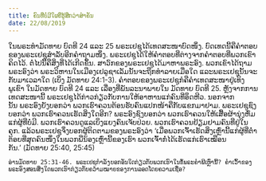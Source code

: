 ```yaml
---
title: ຄົນທີ່ບໍ່ມີໃຜຄືຮູ້ສຶກວ່າສຳຄັນ
date: 22/08/2019
---
```


ໃນພຣະທຳມັດທາຍ ບົດທີ 24 ແລະ 25 ພຣະເຢຊູໄດ້ເທດສະໜາບົດໜຶ່ງ. ບົດເທດນີ້ຄືຄຳຕອບຂອງພຣະເຢຊູສຳລັບອີກຄຳຖາມໜຶ່ງ. ພຣະເຢຊູໄດ້ໃຫ້ຄຳຕອບທີ່ຕ່າງຈາກຄຳຕອບທີ່ພວກເຂົາຄິດໄວ້. ຕໍ່ໄປນີ້ຄືສິ່ງທີ່ໄດ້ເກີດຂຶ້ນ. ສາວົກຂອງພຣະເຢຊູໄດ້ມາຫາພຣະອົງ. ພວກເຂົາໄດ້ຖາມພຣະອົງວ່າ ພຣະວິຫານໃນເມືອງເຢລູຊາເລັມນັ້ນຈະຖືກທຳລາຍເມື່ອໃດ ແລະພຣະເຢຊູນັ້ນຈະກັບມາເວລາໃດ (ເບິ່ງ ມັດທາຍ 24:1-3). ຄຳຕອບຂອງພຣະເຢຊູກໍຄືຄຳເທດສະໜາຢູ່ເທິງພູເຂົາ ໃນມັດທາຍ ບົດທີ 24 ແລະ ເລື່ອງທີ່ພັນລະນາພາຍໃນ ມັດທາຍ ບົດທີ 25. ຫຼັງຈາກການເທດສະໜານີ້ ພຣະເຢຊູໄດ້ກ່າວກ່ຽວກັບການໃຫ້ອາຫານແກ່ຄົນທີ່ອຶດຫີວ. ນອກຈາກນັ້ນ ພຣະອົງຍັງບອກວ່າ ພວກເຮົາຄວນຕ້ອນຮັບຄົນແປກໜ້າຄືກັບແຂກມາຢາມ. ພຣະເຢຊູຊົງບອກວ່າ ພວກເຮົາຄວນເຮັດສິ່ງໃດອີກ? ພຣະອົງຊົງບອກວ່າ ພວກເຮົາຄວນໃຫ້ເສື້ອຜ້ານຸ່ງຫົ່ມແກ່ຜູ້ທີ່ບໍ່ມີ. ພວກເຮົາຄວນດູແລເບິ່ງແຍງຄົນເຈັບປ່ວຍ. ພວກເຮົາຄວນຢ້ຽມຢາມຄົນທີ່ຢູ່ໃນຄຸກ. ແລ້ວພຣະເຢຊູຈຶ່ງບອກຜູ້ຕິດຕາມຂອງພຣະອົງວ່າ ‘ເມື່ອພວກເຈົ້າເຮັດສິ່ງເຫຼົ່ານີ້ແກ່ຜູ້ທີ່ຕ່ຳຕ້ອຍທີ່ສຸດຄົນໜຶ່ງໃນພວກພີ່ນ້ອງເຫຼົ່ານີ້ຂອງເຮົາ ພວກເຈົ້າກໍ່ໄດ້ເຮັດແກ່ເຮົາເໝືອນກັນ.’ (ມັດທາຍ 25:40, 25:45)

`ອ່ານມັດທາຍ 25:31-46. ພຣະເຢຊູກຳລັງບອກອັນໃດກ່ຽວກັບພວກເຮົາໃນຂໍ້ພຣະຄຳພີເຫຼົ່ານີ້? ຄຳເວົ້າຂອງພຣະອົງສອນສິ່ງໃດພວກເຮົາກ່ຽວກັບຄວາມໝາຍຂອງການລອດໂດຍຄວາມເຊື່ອ?`